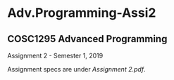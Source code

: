 # Adv.Programming-Assi2

## COSC1295 Advanced Programming
Assignment 2 - Semester 1, 2019

Assignment specs are under *Assignment 2.pdf*.